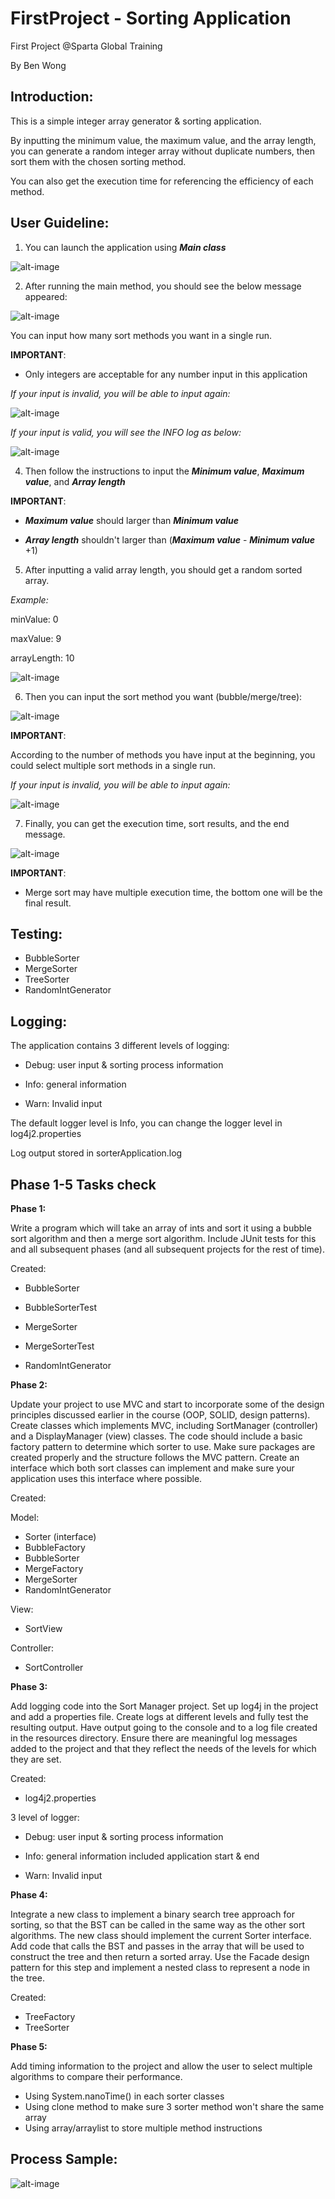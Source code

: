 # FirstProject - Sorting Application

First Project @Sparta Global Training

By Ben Wong

## Introduction:

This is a simple integer array generator & sorting application. 

By inputting the minimum value, the maximum value, and the array length, you can generate a random integer array without duplicate numbers, then sort them with the chosen sorting method. 

You can also get the execution time for referencing the efficiency of each method.

## User Guideline:

1) You can launch the application using **_Main class_**

![alt-image](readmeSource/main.jpg)


2) After running the main method, you should see the below message appeared:


![alt-image](readmeSource/input1.jpg)
   
You can input how many sort methods you want in a single run.

**IMPORTANT**: 
- Only integers are acceptable for any number input in this application

_If your input is invalid, you will be able to input again:_

![alt-image](readmeSource/input2.jpg)

_If your input is valid, you will see the INFO log as below:_

![alt-image](readmeSource/input3.jpg)


4) Then follow the instructions to input the ***Minimum value***, ***Maximum value***, and ***Array length***

**IMPORTANT**:

- ***Maximum value*** should larger than ***Minimum value***

- **_Array length_** shouldn't larger than (***Maximum value*** - ***Minimum value*** +1)

5) After inputting a valid array length, you should get a random sorted array.

_Example:_

minValue: 0

maxValue: 9

arrayLength: 10

![alt-image](readmeSource/input4.jpg)

6) Then you can input the sort method you want (bubble/merge/tree):

![alt-image](readmeSource/input5.jpg)

**IMPORTANT**:

According to the number of methods you have input at the beginning, 
you could select multiple sort methods in a single run.

_If your input is invalid, you will be able to input again:_

![alt-image](readmeSource/input6.jpg)

7) Finally, you can get the execution time, sort results, and the end message.

![alt-image](readmeSource/input7.jpg)

**IMPORTANT**: 

- Merge sort may have multiple execution time, the bottom one will be the final result.

## Testing:

- BubbleSorter
- MergeSorter
- TreeSorter
- RandomIntGenerator

## Logging:

The application contains 3 different levels of logging: 

- Debug: user input & sorting process information 

- Info: general information 

- Warn: Invalid input 

The default logger level is Info, you can change the logger level in log4j2.properties

Log output stored in sorterApplication.log


## Phase 1-5 Tasks check


**Phase 1:**

Write a program which will take an array of ints and sort it using a bubble sort algorithm and then a merge sort algorithm. Include JUnit tests for this and all subsequent phases (and all subsequent projects for the rest of time).

Created:

- BubbleSorter

- BubbleSorterTest

- MergeSorter

- MergeSorterTest

- RandomIntGenerator

**Phase 2:**

Update your project to use MVC and start to incorporate some of the design principles discussed earlier in the course (OOP, SOLID, design patterns). Create classes which implements MVC, including SortManager (controller) and a DisplayManager (view) classes. The code should include a basic factory pattern to determine which sorter to use. Make sure packages are created properly and the structure follows the MVC pattern. Create an interface which both sort classes can implement and make sure your application uses this interface where possible.

Created:

Model:
- Sorter (interface)
- BubbleFactory
- BubbleSorter
- MergeFactory
- MergeSorter
- RandomIntGenerator

View:
- SortView

Controller:
- SortController


**Phase 3:**

Add logging code into the Sort Manager project. Set up log4j in the project and add a properties file. Create logs at different levels and fully test the resulting output. Have output going to the console and to a log file created in the resources directory. Ensure there are meaningful log messages added to the project and that they reflect the needs of the levels for which they are set.

Created:

- log4j2.properties

3 level of logger:

- Debug: user input & sorting process information

- Info: general information included application start & end

- Warn: Invalid input


**Phase 4:**

Integrate a new class to implement a binary search tree approach for sorting, so that the BST can be called in the same way as the other sort algorithms. The new class should implement the current Sorter interface. Add code that calls the BST and passes in the array that will be used to construct the tree and then return a sorted array. Use the Facade design pattern for this step and implement a nested class to represent a node in the tree.

Created:

- TreeFactory
- TreeSorter


**Phase 5:**

Add timing information to the project and allow the user to select multiple algorithms to compare their performance.

- Using System.nanoTime() in each sorter classes
- Using clone method to make sure 3 sorter method won't share the same array
- Using array/arraylist to store multiple method instructions


## Process Sample:

![alt-image](readmeSource/sample.jpg)

